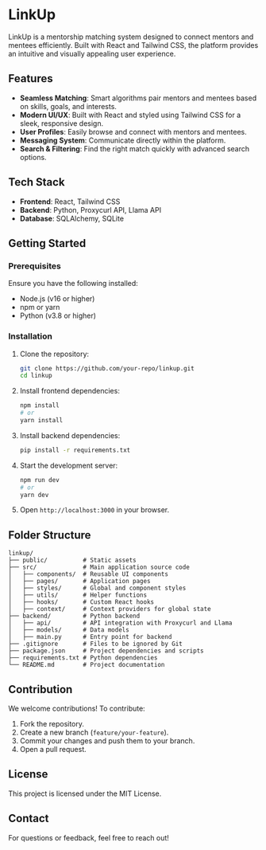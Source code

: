 # LinkUp

LinkUp is a mentorship matching system designed to connect mentors and mentees efficiently. Built with React and Tailwind CSS, the platform provides an intuitive and visually appealing user experience.

## Features
- **Seamless Matching**: Smart algorithms pair mentors and mentees based on skills, goals, and interests.
- **Modern UI/UX**: Built with React and styled using Tailwind CSS for a sleek, responsive design.
- **User Profiles**: Easily browse and connect with mentors and mentees.
- **Messaging System**: Communicate directly within the platform.
- **Search & Filtering**: Find the right match quickly with advanced search options.

## Tech Stack
- **Frontend**: React, Tailwind CSS
- **Backend**: Python, Proxycurl API, Llama API
- **Database**: SQLAlchemy, SQLite

## Getting Started
### Prerequisites
Ensure you have the following installed:
- Node.js (v16 or higher)
- npm or yarn
- Python (v3.8 or higher)

### Installation
1. Clone the repository:
   ```sh
   git clone https://github.com/your-repo/linkup.git
   cd linkup
   ```
2. Install frontend dependencies:
   ```sh
   npm install
   # or
   yarn install
   ```
3. Install backend dependencies:
   ```sh
   pip install -r requirements.txt
   ```
4. Start the development server:
   ```sh
   npm run dev
   # or
   yarn dev
   ```
5. Open `http://localhost:3000` in your browser.

## Folder Structure
```
linkup/
├── public/          # Static assets
├── src/             # Main application source code
│   ├── components/  # Reusable UI components
│   ├── pages/       # Application pages
│   ├── styles/      # Global and component styles
│   ├── utils/       # Helper functions
│   ├── hooks/       # Custom React hooks
│   ├── context/     # Context providers for global state
├── backend/         # Python backend
│   ├── api/         # API integration with Proxycurl and Llama
│   ├── models/      # Data models
│   ├── main.py      # Entry point for backend
├── .gitignore       # Files to be ignored by Git
├── package.json     # Project dependencies and scripts
├── requirements.txt # Python dependencies
└── README.md        # Project documentation
```

## Contribution
We welcome contributions! To contribute:
1. Fork the repository.
2. Create a new branch (`feature/your-feature`).
3. Commit your changes and push them to your branch.
4. Open a pull request.

## License
This project is licensed under the MIT License.

## Contact
For questions or feedback, feel free to reach out!

